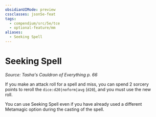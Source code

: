 ```yaml
---
obsidianUIMode: preview
cssclasses: json5e-feat
tags:
  - compendium/src/5e/tce
  - optional-feature/mm
aliases:
  - Seeking Spell
---
```

# Seeking Spell
*Source: Tasha's Cauldron of Everything p. 66*  

If you make an attack roll for a spell and miss, you can spend 2 sorcery points to reroll the `dice:d20|noform|avg` (`d20`), and you must use the new roll.

You can use Seeking Spell even if you have already used a different Metamagic option during the casting of the spell.
